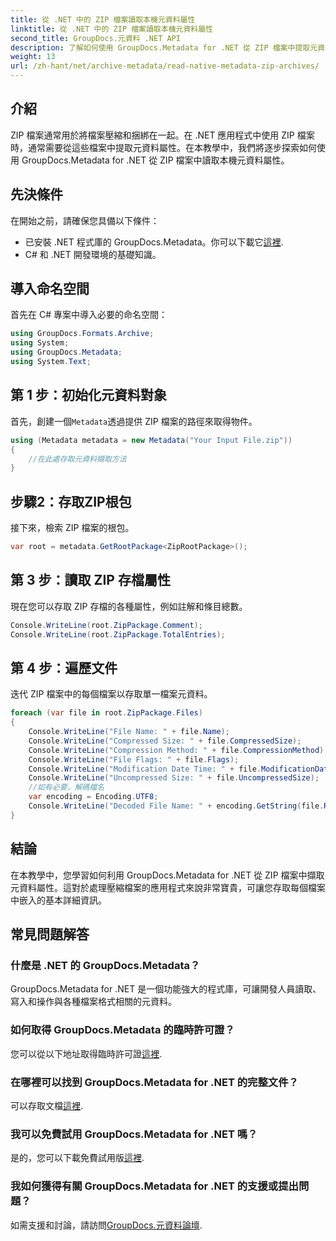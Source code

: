 ```yaml
---
title: 從 .NET 中的 ZIP 檔案讀取本機元資料屬性
linktitle: 從 .NET 中的 ZIP 檔案讀取本機元資料屬性
second_title: GroupDocs.元資料 .NET API
description: 了解如何使用 GroupDocs.Metadata for .NET 從 ZIP 檔案中提取元資料。探索讀取本機屬性的分步說明。
weight: 13
url: /zh-hant/net/archive-metadata/read-native-metadata-zip-archives/
---
```

## 介紹
ZIP 檔案通常用於將檔案壓縮和捆綁在一起。在 .NET 應用程式中使用 ZIP 檔案時，通常需要從這些檔案中提取元資料屬性。在本教學中，我們將逐步探索如何使用 GroupDocs.Metadata for .NET 從 ZIP 檔案中讀取本機元資料屬性。
## 先決條件
在開始之前，請確保您具備以下條件：
- 已安裝 .NET 程式庫的 GroupDocs.Metadata。你可以下載它[這裡](https://releases.groupdocs.com/metadata/net/).
- C# 和 .NET 開發環境的基礎知識。

## 導入命名空間
首先在 C# 專案中導入必要的命名空間：
```csharp
using GroupDocs.Formats.Archive;
using System;
using GroupDocs.Metadata;
using System.Text;
```
## 第 1 步：初始化元資料對象
首先，創建一個`Metadata`透過提供 ZIP 檔案的路徑來取得物件。
```csharp
using (Metadata metadata = new Metadata("Your Input File.zip"))
{
    //在此處存取元資料擷取方法
}
```
## 步驟2：存取ZIP根包
接下來，檢索 ZIP 檔案的根包。
```csharp
var root = metadata.GetRootPackage<ZipRootPackage>();
```
## 第 3 步：讀取 ZIP 存檔屬性
現在您可以存取 ZIP 存檔的各種屬性，例如註解和條目總數。
```csharp
Console.WriteLine(root.ZipPackage.Comment);
Console.WriteLine(root.ZipPackage.TotalEntries);
```
## 第 4 步：遍歷文件
迭代 ZIP 檔案中的每個檔案以存取單一檔案元資料。
```csharp
foreach (var file in root.ZipPackage.Files)
{
    Console.WriteLine("File Name: " + file.Name);
    Console.WriteLine("Compressed Size: " + file.CompressedSize);
    Console.WriteLine("Compression Method: " + file.CompressionMethod);
    Console.WriteLine("File Flags: " + file.Flags);
    Console.WriteLine("Modification Date Time: " + file.ModificationDateTime);
    Console.WriteLine("Uncompressed Size: " + file.UncompressedSize);
    //如有必要，解碼檔名
    var encoding = Encoding.UTF8;
    Console.WriteLine("Decoded File Name: " + encoding.GetString(file.RawName));
}
```

## 結論
在本教學中，您學習如何利用 GroupDocs.Metadata for .NET 從 ZIP 檔案中擷取元資料屬性。這對於處理壓縮檔案的應用程式來說非常寶貴，可讓您存取每個檔案中嵌入的基本詳細資訊。

## 常見問題解答
### 什麼是 .NET 的 GroupDocs.Metadata？
GroupDocs.Metadata for .NET 是一個功能強大的程式庫，可讓開發人員讀取、寫入和操作與各種檔案格式相關的元資料。
### 如何取得 GroupDocs.Metadata 的臨時許可證？
您可以從以下地址取得臨時許可證[這裡](https://purchase.groupdocs.com/temporary-license/).
### 在哪裡可以找到 GroupDocs.Metadata for .NET 的完整文件？
可以存取文檔[這裡](https://tutorials.groupdocs.com/metadata/net/).
### 我可以免費試用 GroupDocs.Metadata for .NET 嗎？
是的，您可以下載免費試用版[這裡](https://releases.groupdocs.com/).
### 我如何獲得有關 GroupDocs.Metadata for .NET 的支援或提出問題？
如需支援和討論，請訪問[GroupDocs.元資料論壇](https://forum.groupdocs.com/c/metadata/14).